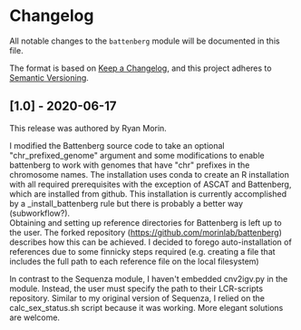 # Changelog

All notable changes to the `battenberg` module will be documented in this file.

The format is based on [Keep a Changelog](https://keepachangelog.com/en/1.0.0/),
and this project adheres to [Semantic Versioning](https://semver.org/spec/v2.0.0.html).

## [1.0] - 2020-06-17

This release was authored by Ryan Morin.

I modified the Battenberg source code to take an optional "chr_prefixed_genome" argument and some modifications to enable battenberg to work with genomes that have "chr" prefixes in the chromosome names. The installation uses conda to create an R installation with all required prerequisites with the exception of ASCAT and Battenberg, which are installed from github. 
This installation is currently accomplished by a _install_battenberg rule but there is probably a better way (subworkflow?).  
Obtaining and setting up reference directories for Battenberg is left up to the user. The forked repository (https://github.com/morinlab/battenberg) describes how this can be achieved. I decided to forego auto-installation of references due to some finnicky steps required (e.g. creating a file that includes the full path to each reference file on the local filesystem)

In contrast to the Sequenza module, I haven't embedded cnv2igv.py in the module. Instead, the user must specify the path to their LCR-scripts repository. Similar to my original version of Sequenza, I relied on the calc_sex_status.sh script because it was working. More elegant solutions are welcome. 
